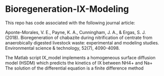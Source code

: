 # Bioregeneration-IX-Modeling

This repo has code associated with the following journal article: 

Aponte-Morales, V. E., Payne, K. A., Cunningham, J. A., & Ergas, S. J. (2018). Bioregeneration of 
chabazite during nitrification of centrate from anaerobically digested livestock waste: experimental 
and modeling studies. Environmental science & technology, 52(7), 4090-4098.

The Matlab script IX_model implements a homogeneous surface diffusion model (HSDM)
which predicts the kinetics of IX between NH4+ and Na+
The solution of the differential equation is a finite difference method
